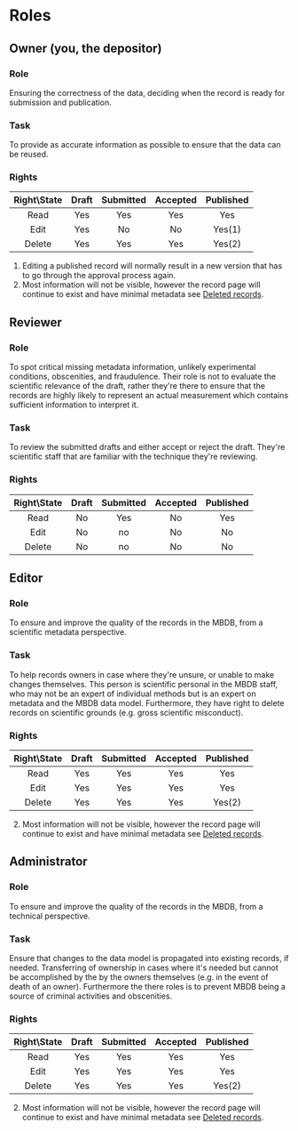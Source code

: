 # Roles

## Owner (you, the depositor)

### Role

Ensuring the correctness of the data, deciding when the record is ready for
submission and publication.

### Task

To provide as accurate information as possible to ensure that the data can be
reused.

### Rights

| Right\State | Draft | Submitted | Accepted | Published  |
|:-----------:|:-----:|:---------:|:--------:|:----------:|
| Read        |  Yes  |    Yes    |    Yes   |     Yes    |
| Edit        |  Yes  |    No     |    No    |     Yes(1) |
| Delete      |  Yes  |    Yes    |    Yes   |     Yes(2) |

 1. Editing a published record will normally result in a new version that has to
    go through the approval process again.
 2. Most information will not be visible, however the record page will continue
    to exist and have minimal metadata see [Deleted records](deletion.md).

## Reviewer

### Role

To spot critical missing metadata information, unlikely experimental conditions,
obscenities, and fraudulence. Their role is not to evaluate the scientific
relevance of the draft, rather they're there to ensure that the records are
highly likely to represent an actual measurement which contains sufficient
information to interpret it.

### Task

To review the submitted drafts and either accept or reject the draft. They're
scientific staff that are familiar with the technique they're reviewing.

### Rights

| Right\State | Draft | Submitted | Accepted | Published |
|:-----------:|:-----:|:---------:|:--------:|:---------:|
| Read        |  No   |    Yes    |    No    |     Yes   |
| Edit        |  No   |    no     |    No    |     No    |
| Delete      |  No   |    no     |    No    |     No    |

## Editor

### Role

To ensure and improve the quality of the records in the MBDB, from a scientific
metadata perspective.

### Task

To help records owners in case where they're unsure, or unable to make changes
themselves. This person is scientific personal in the MBDB staff, who may not be
an expert of individual methods but is an expert on metadata and the MBDB data
model. Furthermore, they have right to delete records on scientific grounds
(e.g. gross scientific misconduct).

### Rights

| Right\State | Draft | Submitted | Accepted | Published |
|:-----------:|:-----:|:---------:|:--------:|:---------:|
| Read        |  Yes  |    Yes    |   Yes    |     Yes   |
| Edit        |  Yes  |    Yes    |   Yes    |     Yes   |
| Delete      |  Yes  |    Yes    |   Yes    |     Yes(2)|

 2. Most information will not be visible, however the record page will continue
    to exist and have minimal metadata see [Deleted records](deletion.md).

## Administrator

### Role

To ensure and improve the quality of the records in the MBDB, from a technical
perspective.

### Task

Ensure that changes to the data model is propagated into existing records, if
needed. Transferring of ownership in cases where it's needed but cannot be
accomplished by the by the owners themselves (e.g. in the event of death of an
owner). Furthermore the there roles is to prevent MBDB being a source of
criminal activities and obscenities.

### Rights

| Right\State | Draft | Submitted | Accepted | Published |
|:-----------:|:-----:|:---------:|:--------:|:---------:|
| Read        |  Yes  |    Yes    |   Yes    |     Yes   |
| Edit        |  Yes  |    Yes    |   Yes    |     Yes   |
| Delete      |  Yes  |    Yes    |   Yes    |     Yes(2)|

 2. Most information will not be visible, however the record page will continue
    to exist and have minimal metadata see [Deleted records](deletion.md).